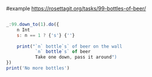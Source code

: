 #example
https://rosettagit.org/tasks/99-bottles-of-beer/

```javascript

_:99.down_to(1).do({ 
    n Int          
    s: n == 1 ? {'s'} {''}
    
    print("`n` bottle`s` of beer on the wall
           `n` bottle`s` of beer
           Take one down, pass it around")
})
print('No more bottles')
```


